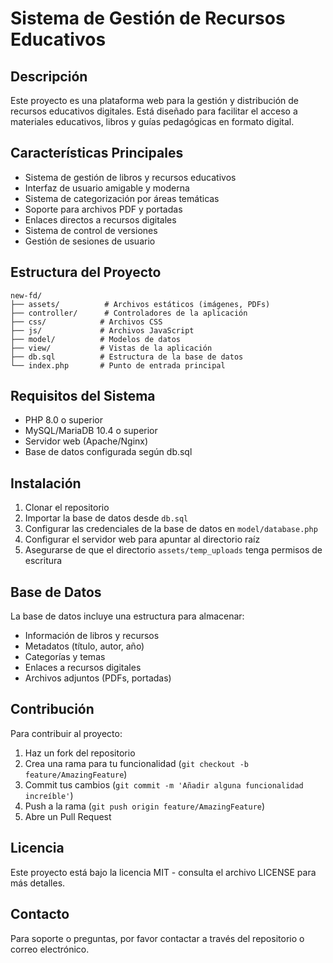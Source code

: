 # Sistema de Gestión de Recursos Educativos

## Descripción
Este proyecto es una plataforma web para la gestión y distribución de recursos educativos digitales. Está diseñado para facilitar el acceso a materiales educativos, libros y guías pedagógicas en formato digital.

## Características Principales

- Sistema de gestión de libros y recursos educativos
- Interfaz de usuario amigable y moderna
- Sistema de categorización por áreas temáticas
- Soporte para archivos PDF y portadas
- Enlaces directos a recursos digitales
- Sistema de control de versiones
- Gestión de sesiones de usuario

## Estructura del Proyecto

```
new-fd/
├── assets/          # Archivos estáticos (imágenes, PDFs)
├── controller/      # Controladores de la aplicación
├── css/            # Archivos CSS
├── js/             # Archivos JavaScript
├── model/          # Modelos de datos
├── view/           # Vistas de la aplicación
├── db.sql          # Estructura de la base de datos
└── index.php       # Punto de entrada principal
```

## Requisitos del Sistema

- PHP 8.0 o superior
- MySQL/MariaDB 10.4 o superior
- Servidor web (Apache/Nginx)
- Base de datos configurada según db.sql

## Instalación

1. Clonar el repositorio
2. Importar la base de datos desde `db.sql`
3. Configurar las credenciales de la base de datos en `model/database.php`
4. Configurar el servidor web para apuntar al directorio raíz
5. Asegurarse de que el directorio `assets/temp_uploads` tenga permisos de escritura

## Base de Datos

La base de datos incluye una estructura para almacenar:
- Información de libros y recursos
- Metadatos (título, autor, año)
- Categorías y temas
- Enlaces a recursos digitales
- Archivos adjuntos (PDFs, portadas)

## Contribución

Para contribuir al proyecto:
1. Haz un fork del repositorio
2. Crea una rama para tu funcionalidad (`git checkout -b feature/AmazingFeature`)
3. Commit tus cambios (`git commit -m 'Añadir alguna funcionalidad increíble'`)
4. Push a la rama (`git push origin feature/AmazingFeature`)
5. Abre un Pull Request

## Licencia

Este proyecto está bajo la licencia MIT - consulta el archivo LICENSE para más detalles.

## Contacto

Para soporte o preguntas, por favor contactar a través del repositorio o correo electrónico.
